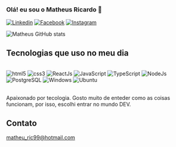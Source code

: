 ### Olá! eu sou o Matheus Ricardo 👋

[![Linkedin](https://img.shields.io/badge/LinkedIn-0077B5?style=for-the-badge&logo=linkedin&logoColor=white)](https://www.linkedin.com/in/matheusricardopb/)
[![Facebook](https://img.shields.io/badge/Facebook-1877F2?style=for-the-badge&logo=facebook&logoColor=white)](https://www.facebook.com/matheus.ricardo.5836)
[![Instagram](https://img.shields.io/badge/Instagram-E4405F?style=for-the-badge&logo=instagram&logoColor=white)](https://www.instagram.com/matheusfoxy/)

![Matheus GitHub stats](https://github-readme-stats.vercel.app/api?username=MatheusRic&show_icons=true&theme=tokyonight)

## Tecnologias que uso no meu dia

<div style="display: innlie_block"><br/>
  <img alig="center" alt="html5" src="https://img.shields.io/badge/HTML-239120?style=for-the-badge&logo=html5&logoColor=white">
  <img alig="center" alt="css3" src="https://img.shields.io/badge/CSS3-1572B6?style=for-the-badge&logo=css3&logoColor=white">
  <img alig="center" alt="ReactJs" src="https://img.shields.io/badge/React-20232A?style=for-the-badge&logo=react&logoColor=61DAFB">
  <img alig="center" alt="JavaScript" src="https://img.shields.io/badge/JavaScript-F7DF1E?style=for-the-badge&logo=javascript&logoColor=black">
  <img alig="center" alt="TypeScript" src="https://img.shields.io/badge/TypeScript-007ACC?style=for-the-badge&logo=typescript&logoColor=white">
  <img alig="center" alt="NodeJs" src="https://img.shields.io/badge/Node.js-43853D?style=for-the-badge&logo=node.js&logoColor=white">
  <img alig="center" alt="PostgreSQL" src="https://img.shields.io/badge/PostgreSQL-316192?style=for-the-badge&logo=postgresql&logoColor=white">
  <img alig="center" alt="Windows" src="https://img.shields.io/badge/Windows-0078D6?style=for-the-badge&logo=windows&logoColor=white">
  <img alig="center" alt="Ubuntu" src="https://img.shields.io/badge/Ubuntu-E95420?style=for-the-badge&logo=ubuntu&logoColor=white">
</div><br/>

Apaixonado por tecologia. Gosto muito de enteder como as coisas funcionam, por isso, escolhi entrar no mundo DEV.

## Contato

matheu_ric99@hotmail.com<br/>

